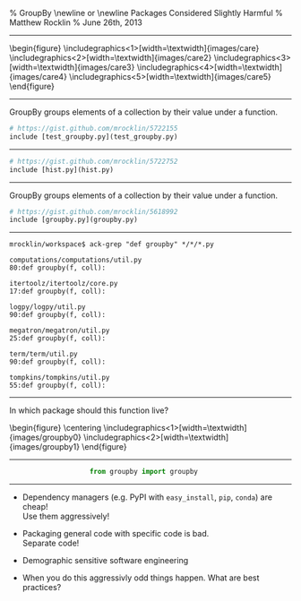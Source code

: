 % GroupBy \newline or \newline Packages Considered Slightly Harmful
% Matthew Rocklin
% June 26th, 2013

---------

\begin{figure}
\includegraphics<1>[width=\textwidth]{images/care}
\includegraphics<2>[width=\textwidth]{images/care2}
\includegraphics<3>[width=\textwidth]{images/care3}
\includegraphics<4>[width=\textwidth]{images/care4}
\includegraphics<5>[width=\textwidth]{images/care5}
\end{figure}


-------

GroupBy groups elements of a collection by their value under a function.

~~~~~~~~~~~Python
# https://gist.github.com/mrocklin/5722155
include [test_groupby.py](test_groupby.py)
~~~~~~~~~~~


-------

~~~~~~~~~~~Python
# https://gist.github.com/mrocklin/5722752
include [hist.py](hist.py)
~~~~~~~~~~~

-------

GroupBy groups elements of a collection by their value under a function.

~~~~~~~~~~~Python
# https://gist.github.com/mrocklin/5618992
include [groupby.py](groupby.py)
~~~~~~~~~~~


------------------------------

    mrocklin/workspace$ ack-grep "def groupby" */*/*.py 

    computations/computations/util.py
    80:def groupby(f, coll):

    itertoolz/itertoolz/core.py
    17:def groupby(f, coll):

    logpy/logpy/util.py
    90:def groupby(f, coll):

    megatron/megatron/util.py
    25:def groupby(f, coll):

    term/term/util.py
    90:def groupby(f, coll):

    tompkins/tompkins/util.py
    55:def groupby(f, coll):

-------------------------------------------

In which package should this function live?

\begin{figure}
\centering
\includegraphics<1>[width=\textwidth]{images/groupby0}
\includegraphics<2>[width=\textwidth]{images/groupby1}
\end{figure}

-------------------------------------------

~~~~~~~~~~~~~Python
                    from groupby import groupby
~~~~~~~~~~~~~

-------------------------------------------

*   Dependency managers (e.g. PyPI with `easy_install`, `pip`, `conda`) are cheap!  
    Use them aggressively!

*   Packaging general code with specific code is bad.  
    Separate code!

*   Demographic sensitive software engineering

*   When you do this aggressivly odd things happen.
    What are best practices?

